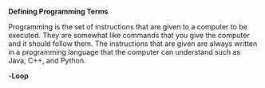 <b>Defining Programming Terms</b>

Programming is the set of instructions that are given to a computer to be executed. They are somewhat like commands that you give the computer and it should follow them. The instructions that are given are always written in a programming language that the computer can understand such as Java, C++, and Python.

-<b>Loop</b>
